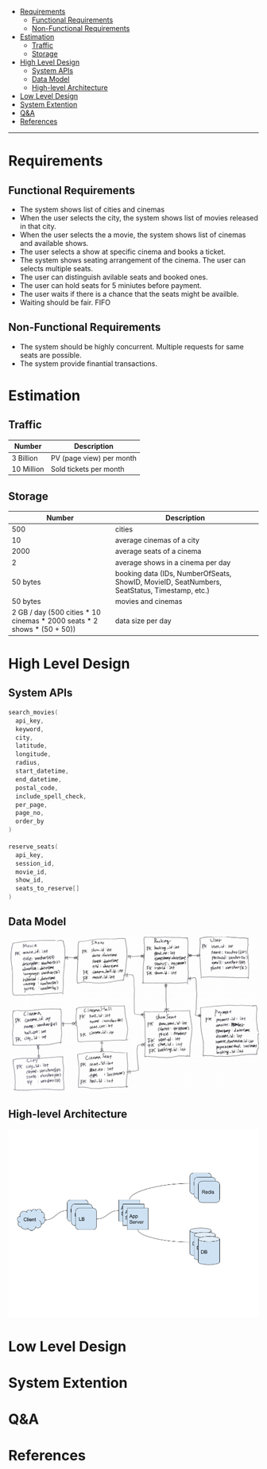- [Requirements](#requirements)
  - [Functional Requirements](#functional-requirements)
  - [Non-Functional Requirements](#non-functional-requirements)
- [Estimation](#estimation)
  - [Traffic](#traffic)
  - [Storage](#storage)
- [High Level Design](#high-level-design)
  - [System APIs](#system-apis)
  - [Data Model](#data-model)
  - [High-level Architecture](#high-level-architecture)
- [Low Level Design](#low-level-design)
- [System Extention](#system-extention)
- [Q&A](#qa)
- [References](#references)

-----

# Requirements

## Functional Requirements

* The system shows list of cities and cinemas
* When the user selects the city, the system shows list of movies released in that city.
* When the user selects the a movie, the system shows list of cinemas and available shows.
* The user selects a show at specific cinema and books a ticket.
* The system shows seating arrangement of the cinema. The user can selects multiple seats.
* The user can distinguish avilable seats and booked ones.
* The user can hold seats for 5 miniutes before payment.
* The user waits if there is a chance that the seats might be availble.
* Waiting should be fair. FIFO

## Non-Functional Requirements

* The system should be highly concurrent. Multiple requests for same seats are possible.
* The system provide finantial transactions.

# Estimation

## Traffic

| Number | Description |
| -------------------------------------------- | ---------------- |
| 3 Billion   | PV (page view) per month |
| 10 Million | Sold tickets per month |

## Storage

| Number | Description |
| -------------------------------------------- | ---------------- |
| 500   | cities |
| 10 | average cinemas of a city |
| 2000 | average seats of a cinema |
| 2 | average shows in a cinema per day |
| 50 bytes | booking data (IDs, NumberOfSeats, ShowID, MovieID, SeatNumbers, SeatStatus, Timestamp, etc.) | 
| 50 bytes | movies and cinemas | 
| 2 GB / day (500 cities * 10 cinemas * 2000 seats * 2 shows * (50 + 50)) | data size per day |

# High Level Design

## System APIs

```c
search_movies(
  api_key,
  keyword,
  city,
  latitude,
  longitude,
  radius,
  start_datetime,
  end_datetime,
  postal_code,
  include_spell_check,
  per_page,
  page_no,
  order_by
)

reserve_seats(
  api_key,
  session_id,
  movie_id,
  show_id, 
  seats_to_reserve[]
)
```

## Data Model

![](schema.png)

## High-level Architecture

![](DesigningTicketmasterHighLevelArch.png)

# Low Level Design

# System Extention

# Q&A

# References
